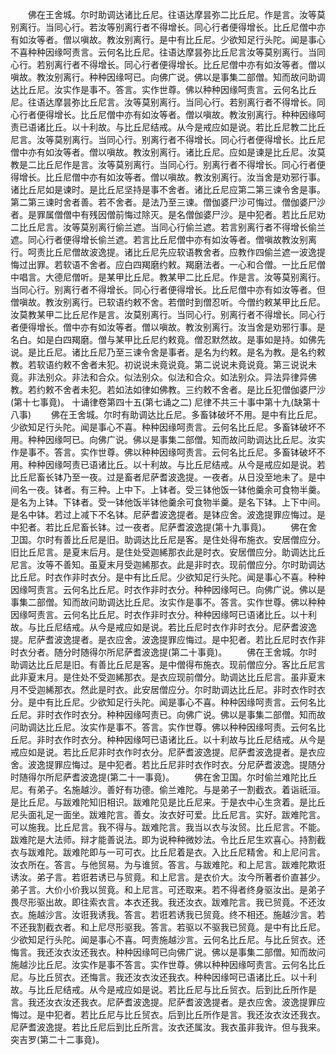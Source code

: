 <!-- { "loadSidebar": true } -->
　　佛在王舍城。尔时助调达诸比丘尼。往语达摩昙弥二比丘尼。作是言。汝等莫别离行。当同心行。若汝等别离行者不得增长。同心行者便得增长。比丘尼僧中亦有如汝等者。僧以嗔故。教汝别离行。是中有比丘尼。少欲知足行头陀。闻是事心不喜种种因缘呵责言。云何名比丘尼。往语达摩昙弥比丘尼言汝等莫别离行。当同心行。若别离行者不得增长。同心行者便得增长。比丘尼僧中亦有如汝等者。僧以嗔故。教汝别离行。种种因缘呵已。向佛广说。佛以是事集二部僧。知而故问助调达比丘尼。汝实作是事不。答言。实作世尊。佛以种种因缘呵责言。云何名比丘尼。往语达摩昙弥比丘尼言。汝等莫别离行。当同心行。若别离行者不得增长。同心行者便得增长。比丘尼僧中亦有如汝等者。僧以嗔故。教汝别离行。种种因缘呵责已语诸比丘。以十利故。与比丘尼结戒。从今是戒应如是说。若比丘尼教二比丘尼言。汝等莫别离行。当同心行。别离行者不得增长。同心行者便得增长。比丘尼僧中亦有如汝等者。僧以嗔故。教汝别离行。诸比丘尼。应如是谏是比丘尼。汝莫教是二比丘尼作是言。汝等莫别离行。当同心行。别离行者不得增长。同心行者便得增长。比丘尼僧中亦有如汝等者。僧以嗔故。教汝别离行。汝当舍是劝邪行事。诸比丘尼如是谏时。是比丘尼坚持是事不舍者。诸比丘尼应第二第三谏令舍是事。第二第三谏时舍者善。若不舍者。是法乃至三谏。僧伽婆尸沙可悔过。僧伽婆尸沙者。是罪属僧僧中有残因僧前悔过除灭。是名僧伽婆尸沙。是中犯者。若比丘尼劝二比丘尼言。汝等莫别离行偷兰遮。当同心行偷兰遮。若言别离行者不得增长偷兰遮。同心行者便得增长偷兰遮。若言比丘尼僧中亦有如汝等者。僧嗔故教汝别离行。呵责比丘尼僧故波逸提。诸比丘尼先应软语教舍者。应教作四偷兰遮一波逸提悔过出罪。若软语不舍者。应白四羯磨约敕。羯磨法者。一心和合僧。一比丘尼僧中唱言。大德尼僧听。是某甲比丘尼。教某甲二比丘尼。作是言。汝等莫别离行。当同心行。别离行者不得增长。同心行者便得增长。比丘尼僧中亦有如汝等者。但僧嗔故。教汝别离行。已软语约敕不舍。若僧时到僧忍听。今僧约敕某甲比丘尼。汝莫教某甲二比丘尼作是言。汝莫别离行。当同心行。别离行者不得增长。同心行者便得增长。僧中亦有如汝等者。僧以嗔故。教汝别离行。汝当舍是劝邪行事。是名白。如是白四羯磨。僧与某甲比丘尼约敕竟。僧忍默然故。是事如是持。如佛先说。是比丘尼。诸比丘尼乃至三谏令舍是事者。是名为约敕。是名为教。是名约敕教。若软语约敕不舍者未犯。初说说未竟说竟。第二说说未竟说竟。第三说说未竟。非法别众。非法和合众。似法别众。似法和合众。如法别众。异法异律异佛教。若约敕不舍者未犯。若如法如律如佛教。三约敕不舍者。是比丘犯僧伽婆尸沙(第十七事竟)。
十诵律卷第四十五(第七诵之二)
尼律不共三十事中第十九(缺第十八事)
　　佛在王舍城。尔时有助调达比丘尼。多畜钵破坏不用。是中有比丘尼。少欲知足行头陀。闻是事心不喜。种种因缘呵责言。云何名比丘尼。多畜钵破坏不用。种种因缘呵已。向佛广说。佛以是事集二部僧。知而故问助调达比丘尼。汝实作是事不。答言。实作世尊。佛以种种因缘呵责言。云何名比丘尼。多畜钵破坏不用。种种因缘呵责已语诸比丘。以十利故。与比丘尼结戒。从今是戒应如是说。若比丘尼畜长钵乃至一夜。过是畜者尼萨耆波逸提。一夜者。从日没至地未了。是中间名一夜。钵者。有三种。上中下。上钵者。受三钵他饭一钵他羹余可食物半羹。是名为上钵。下钵者。受一钵他饭半钵他羹余可食物半羹。是名下钵。上下中间。是名中钵。若过上减下不名钵。尼萨耆波逸提者。是钵应舍。波逸提罪应悔过。是中犯者。若比丘尼畜长钵。过一夜者。尼萨耆波逸提(第十九事竟)。
　　佛在舍卫国。尔时有善比丘尼是旧。助调达比丘尼是客。是住处得布施衣。安居僧应分。旧比丘尼言。是夏末后月。是住处受迦絺那衣此是时衣。安居僧应分。助调达比丘尼言。汝等不善知。虽夏末月受迦絺那衣。此是非时衣。现前僧应分。尔时助调达比丘尼。时衣作非时衣分。是中有比丘尼。少欲知足行头陀。闻是事心不喜。种种因缘呵责言。云何名比丘尼。时衣作非时衣分。种种因缘呵已。向佛广说。佛以是事集二部僧。知而故问助调达比丘尼。汝实作是事不。答言。实作世尊。佛以种种因缘呵责言。云何名比丘尼。时衣作非时衣分。种种因缘呵已语诸比丘。以十利故。与比丘尼结戒。从今是戒应如是说。若比丘尼时衣作非时衣分。尼萨耆波逸提。尼萨耆波逸提者。是衣应舍。波逸提罪应悔过。是中犯者。若比丘尼时衣作非时衣分者。随分时随得尔所尼萨耆波逸提(第二十事竟)。
　　佛在王舍城。尔时助调达比丘尼是旧。有善比丘尼是客。是中僧得布施衣。现前僧应分。客比丘尼言此非夏末月。是住处不受迦絺那衣。是衣应现前僧分。助调达比丘尼言。虽非夏末月不受迦絺那衣。然此是时衣。此安居僧应分。尔时助调达比丘尼。非时衣作时衣分。是中有比丘尼。少欲知足行头陀。闻是事心不喜。种种因缘呵责言。云何名比丘尼。非时衣作时衣分。种种因缘呵责已。向佛广说。佛以是事集二部僧。知而故问助调达比丘尼。汝实作是事不。答言。实作世尊。佛以种种因缘呵责。云何名比丘尼。非时衣作时衣分。种种因缘呵已语诸比丘。以十利故与比丘尼结戒。从今是戒应如是说。若比丘尼非时衣作时衣分。尼萨耆波逸提。尼萨耆波逸提者。是衣应舍。波逸提罪应悔过。是中犯者。若比丘尼非时衣作时衣。分尼萨耆波逸。提随分时随得尔所尼萨耆波逸提(第二十一事竟)。
　　佛在舍卫国。尔时偷兰难陀比丘尼。有弟子。名施越沙。善好有功德。偷兰难陀。与是弟子一割截衣。着诣祇洹。是比丘尼。与跋难陀知旧相识。跋难陀见是比丘尼来。于是衣中心生贪着。是比丘尼头面礼足一面坐。跋难陀言。善女。汝衣好可爱。比丘尼言。实好。跋难陀言。可以施我。比丘尼言。我不得与。跋难陀言。我当以衣与汝贸。比丘尼言。不能。跋难陀是大法师。辩才能善说法。即为说种种微妙法。令比丘尼生欢喜心。持割截衣与跋难陀。跋难陀即与一可可衣。比丘尼着是衣。入比丘尼精舍。和上尼问言。汝衣所在。答言。与他贸易。为与谁贸。答言。与跋难陀。和上尼言。跋难陀欺诳诱汝。弟子言。若诳若诱已与贸竟。和上尼言。是衣价大。汝今所著者价直甚少。弟子言。大价小价我以贸竟。和上尼言。可还取来。若不得者终身驱汝出。是弟子畏尽形驱出故。即往索衣言。本衣还我。我还汝衣。跋难陀言。我已贸竟。不还汝衣。施越沙言。汝诳我诱我。答言。若诳若诱我已贸竟。终不相还。施越沙言。若不还我割截衣者。和上尼尽形驱我。答言。若驱以不驱我已贸竟。是中有比丘尼。少欲知足行头陀。闻是事心不喜。呵责施越沙言。云何名比丘尼。与比丘贸衣。还悔言。我还汝衣汝还我衣。种种因缘呵已向佛广说。佛以是事集二部僧。知而故问施越沙比丘尼。汝实作是事不答言。实作世尊。佛以种种因缘呵责言。云何名比丘尼。与比丘贸衣。还悔言。我还汝衣汝还我衣。种种因缘呵已语诸比丘。以十利故。与比丘尼结戒。从今是戒应如是说。若比丘尼与比丘贸衣。后到比丘所作是言。我还汝衣汝还我衣。尼萨耆波逸提。尼萨耆波逸提者。是衣应舍。波逸提罪应悔过。是中犯者。若比丘尼与比丘贸衣。后到比丘所作是言。我还汝衣汝还我衣。尼萨耆波逸提。若比丘尼后到比丘所言。汝衣还属汝。我衣虽非我许。但与我来。突吉罗(第二十二事竟)。
